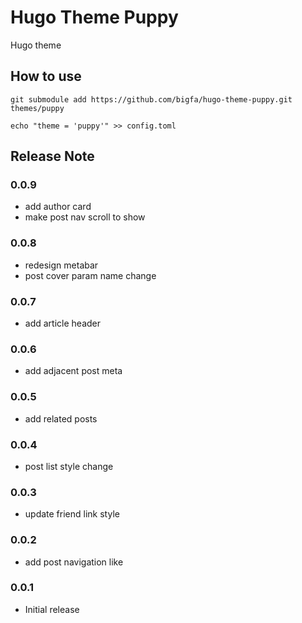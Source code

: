 # Hugo Theme Puppy

Hugo theme

## How to use

```
git submodule add https://github.com/bigfa/hugo-theme-puppy.git themes/puppy

echo "theme = 'puppy'" >> config.toml
```

## Release Note

### 0.0.9

-   add author card
-   make post nav scroll to show

### 0.0.8

-   redesign metabar
-   post cover param name change

### 0.0.7

-   add article header

### 0.0.6

-   add adjacent post meta

### 0.0.5

-   add related posts

### 0.0.4

-   post list style change

### 0.0.3

-   update friend link style

### 0.0.2

-   add post navigation like

### 0.0.1

-   Initial release
